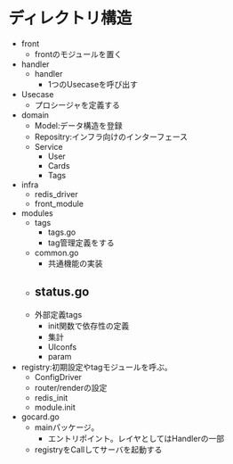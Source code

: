# ディレクトリ構造
- front
  - frontのモジュールを置く
- handler
  - handler
    - 1つのUsecaseを呼び出す
- Usecase
  - プロシージャを定義する
- domain
  - Model:データ構造を登録
  - Repositry:インフラ向けのインターフェース
  - Service
    - User
    - Cards
    - Tags
- infra
  - redis_driver
  - front_module
- modules
  - tags
    - tags.go
     - tag管理定義をする
   - common.go
     - 共通機能の実装
   - status.go
     - 
   - 外部定義tags
     - init関数で依存性の定義
     - 集計
     - UIconfs
     - param
- registry:初期設定やtagモジュールを呼ぶ。
   - ConfigDriver
   - router/renderの設定
   - redis_init
   - module.init
- gocard.go
  - mainパッケージ。
    - エントリポイント。レイヤとしてはHandlerの一部
  - registryをCallしてサーバを起動する